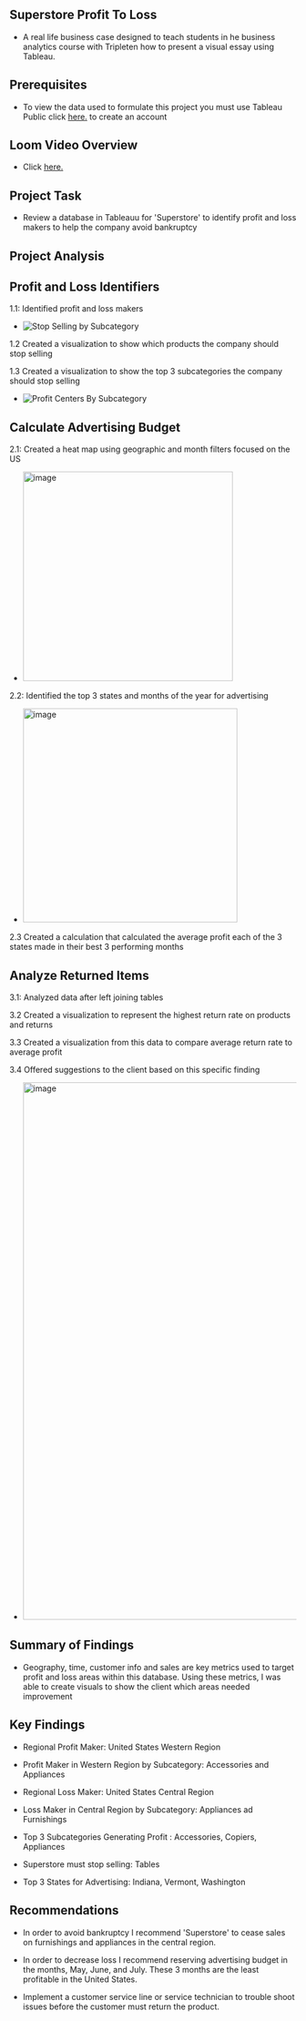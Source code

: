 ## Superstore Profit To Loss
* A real life business case designed to teach students in he business analytics course with Tripleten how to present a visual essay using Tableau.
## Prerequisites
* To view the data used to formulate this project you must use Tableau Public click  <a href='https://id.tableau.com/register?clientId=wcS7HwY98qdfgBREHT7Xoln7ipc75U0a' target=_blank><u>here</u>.</a> to create an account
## Loom Video Overview
* Click <a href='https://www.loom.com/share/564730e265b34830968c140367ca455e?sid=8a3df339-8a14-4cea-a4b0-f13359b1e52f' target=_blank><u>here</u>.</a>
## Project Task
* Review a database in Tableauu for 'Superstore' to identify profit and loss makers to help the company avoid bankruptcy

## Project Analysis
## Profit and Loss Identifiers
1.1: Identified profit and loss makers

* ![Stop Selling by Subcategory](https://github.com/jasminerc23/Data_Projects_Tripleten/assets/165707643/94d2b54e-2ec6-470f-9654-48ac61ca37fc)


1.2 Created a visualization to show which products the company should stop selling

1.3 Created a visualization to show the top 3 subcategories the company should stop selling

* ![Profit Centers By Subcategory ](https://github.com/jasminerc23/Data_Projects_Tripleten/assets/165707643/08ab3b2e-a5cb-432b-9dd9-5c6562bb62ab)


## Calculate Advertising Budget
2.1: Created a heat map using geographic and month filters focused on the US

* <img width="368" alt="image" src="https://github.com/jasminerc23/Data_Projects_Tripleten/assets/165707643/4035f2eb-87c0-4e35-b58d-30ec461a9ea1">

2.2: Identified the top 3 states and months of the year for advertising

* <img width="376" alt="image" src="https://github.com/jasminerc23/Data_Projects_Tripleten/assets/165707643/2a3ed4d9-c03b-446f-aae4-e888e35a193d">

2.3 Created a calculation that calculated the average profit each of the 3 states made in their best 3 performing months

## Analyze Returned Items
3.1: Analyzed data after left joining tables

3.2 Created a visualization to represent the highest return rate on products and returns

3.3 Created a visualization from this data to compare average return rate to average profit

3.4 Offered suggestions to the client based on this specific finding

*  <img width="944" alt="image" src="https://github.com/jasminerc23/Data_Projects_Tripleten/assets/165707643/147c6cb4-2fdb-4e57-ac58-e0dd8839fb07">

## Summary of Findings

* Geography, time, customer info and sales are key metrics used to target profit and loss areas within this database. Using these metrics, I was able to create visuals to show the client which areas needed improvement

## Key Findings

* Regional Profit Maker: United States Western Region

* Profit Maker in Western Region by Subcategory: Accessories and Appliances

* Regional Loss Maker: United States Central Region

* Loss Maker in Central Region by Subcategory: Appliances ad Furnishings

* Top 3 Subcategories Generating Profit : Accessories, Copiers, Appliances

* Superstore must stop selling: Tables

* Top 3 States for Advertising: Indiana, Vermont, Washington

 ## Recommendations

 * In order to avoid bankruptcy I recommend 'Superstore' to cease sales on furnishings and appliances in the central region.

 * In order to decrease loss I recommend reserving advertising budget in the months, May, June, and July. These 3 months are the least profitable in the United States.

 * Implement a customer service line or service technician to trouble shoot issues before the customer must return the product.
   





